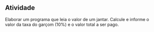 ## Atividade
Elaborar um programa que leia o valor de um jantar. Calcule e informe o
valor da taxa do garçom (10%) e o valor total a ser pago.
